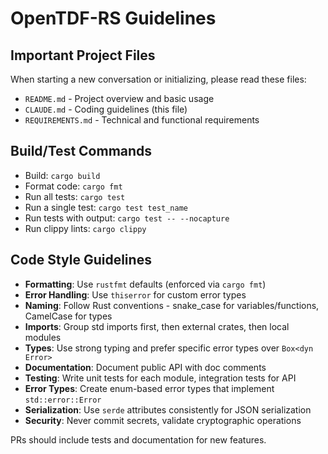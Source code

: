 # OpenTDF-RS Guidelines

## Important Project Files
When starting a new conversation or initializing, please read these files:
- `README.md` - Project overview and basic usage
- `CLAUDE.md` - Coding guidelines (this file)
- `REQUIREMENTS.md` - Technical and functional requirements

## Build/Test Commands

- Build: `cargo build`
- Format code: `cargo fmt`
- Run all tests: `cargo test`
- Run a single test: `cargo test test_name`
- Run tests with output: `cargo test -- --nocapture`
- Run clippy lints: `cargo clippy`

## Code Style Guidelines

- **Formatting**: Use `rustfmt` defaults (enforced via `cargo fmt`)
- **Error Handling**: Use `thiserror` for custom error types
- **Naming**: Follow Rust conventions - snake_case for variables/functions, CamelCase for types
- **Imports**: Group std imports first, then external crates, then local modules
- **Types**: Use strong typing and prefer specific error types over `Box<dyn Error>`
- **Documentation**: Document public API with doc comments
- **Testing**: Write unit tests for each module, integration tests for API
- **Error Types**: Create enum-based error types that implement `std::error::Error`
- **Serialization**: Use `serde` attributes consistently for JSON serialization
- **Security**: Never commit secrets, validate cryptographic operations

PRs should include tests and documentation for new features.